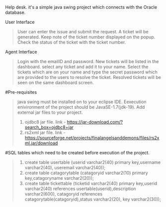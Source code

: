 Help desk.
it's a simple java swing project which connects with the Oracle database.

User Interface
>User can enter the issue and submit the request.
>A ticket will be generated. Keep note of the ticket number displayed on the popup.
>Check the status of the ticket with the ticket number.

Agent Interface
>Login with the emailID and password.
>New tickets will be listed in the dashboard. select any ticket and add it to your name.
>Select the tickets which are on your name and type the secret password which are provided to the users to resolve the ticket.
>Resolved tickets will be seen on the same dashboard screen.

#Pre-requisites
>java swing must be installed on to your eclipse IDE.
>Eexecution enivironment of the project should be JavaSE-1.7(jdk-19).
>Add external jar files to your project.
> 1. ojdbc8 jar file. link - https://jar-download.com/?search_box=ojdbc8+jar
> 2. rs2xml jar file. link - https://sourceforge.net/projects/finalangelsanddemons/files/rs2xml.jar/download

#SQL tables which need to be created before execution of the project.
>1. create table usertable (userid varchar2(40) primary key,username varchar2(40), useremail varchar2(40));
>2. create table catagorytable (catagoryid varchar2(10) primary key,catagoryname varchar2(20));
>3. create table tickettable (ticketid varchar2(40) primary key,userid varchar2(40) references usertable(userid),description varchar2(600), catagoryid references catagorytable(catagoryid),status varchar2(20), key varchar2(30));
